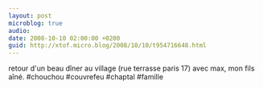 ```yaml
---
layout: post
microblog: true
audio: 
date: 2008-10-10 02:00:00 +0200
guid: http://xtof.micro.blog/2008/10/10/t954716648.html
---
```

retour d'un beau dîner au village (rue terrasse paris 17) avec max, mon fils aîné. #chouchou #couvrefeu #chaptal #famille
